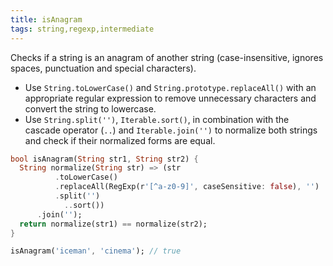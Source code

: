 ```yaml
---
title: isAnagram
tags: string,regexp,intermediate
---
```


Checks if a string is an anagram of another string (case-insensitive, ignores spaces, punctuation and special characters).

- Use `String.toLowerCase()` and `String.prototype.replaceAll()` with an appropriate regular expression to remove unnecessary characters and convert the string to lowercase.
- Use `String.split('')`, `Iterable.sort()`, in combination with the cascade operator (`..`) and `Iterable.join('')` to normalize both strings and check if their normalized forms are equal.

```dart
bool isAnagram(String str1, String str2) {
  String normalize(String str) => (str
          .toLowerCase()
          .replaceAll(RegExp(r'[^a-z0-9]', caseSensitive: false), '')
          .split('')
            ..sort())
      .join('');
  return normalize(str1) == normalize(str2);
}
```

```dart
isAnagram('iceman', 'cinema'); // true
```
